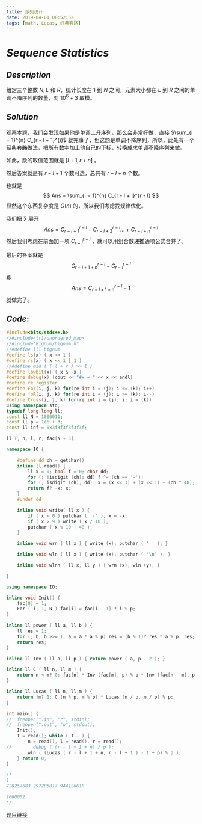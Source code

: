 ```yaml
---
title: 序列统计
date: 2019-04-01 08:52:52
tags: [math, Lucas, 经典套路]
---
```


# $Sequence$ $Statistics$



## $Description$

给定三个整数  $N,L$ 和 $R$，统计长度在 $1$ 到 $N$ 之间，元素大小都在 $L$ 到 $R$ 之间的单调不降序列的数量，对 $10^6 + 3$ 取模。



## $Solution$

观察本题，我们会发现如果他是单调上升序列，那么会非常好做，直接 $\sum_{i = 1}^{n} C_{r - l + 1}^{i}$ 就完事了，但这题是单调不降序列，所以，此处有一个经典~~套路~~做法，把所有数字加上他自己的下标，转换成求单调不降序列来做。

如此，数的取值范围就是 $[l + 1, r + n]$ 。

然后答案就是有 $r - l + 1$ 个数可选，总共有 $r - l + n$ 个数。

也就是
$$
Ans = \sum_{i = 1}^{n} C_{r - l + i}^{r - l}
$$
显然这个东西复杂度是 $O(n)$ 的，所以我们考虑找规律优化。

我们把 $\sum$ 展开
$$
Ans = C_{r - l + 1}^{r - l} + C_{r - l + 2}^{r - l} \ldots + C_{r - l + n}^{r - l}
$$
然后我们考虑在前面加一项 $C_{r - l}^{r - l}$ ，就可以用组合数递推通项公式合并了。

最后的答案就是
$$
C_{r - l + 1 + n}^{r - l} - C_{r - l}^{r - l}
$$
即
$$
Ans = C_{r - l + 1 + n}^{r - l} - 1
$$
就做完了。



## $Code:$

```cpp
#include<bits/stdc++.h>
//#include<tr1/unordered_map>
//#include"Bignum/bignum.h"
//#define lll bignum
#define ls(x) ( x << 1 )
#define rs(x) ( x << 1 | 1 )
//#define mid ( ( l + r ) >> 1 )
#define lowbit(x) ( x & -x )
#define debug(x) (cout << "#x = " << x << endl)
#define re register
#define For(i, j, k) for(re int i = (j); i <= (k); i++)
#define foR(i, j, k) for(re int i = (j); i >= (k); i--)
#define Cross(i, j, k) for(re int i = (j); i; i = (k))
using namespace std;
typedef long long ll;
const ll N = 1000011;
const ll p = 1e6 + 3;
const ll inf = 0x3f3f3f3f3f3f;

ll T, n, l, r, fac[N + 5];

namespace IO {

    #define dd ch = getchar()
    inline ll read() {
        ll x = 0; bool f = 0; char dd;
        for (; !isdigit (ch); dd) f ^= (ch == '-');
        for (; isdigit (ch); dd)  x = (x << 3) + (x << 1) + (ch ^ 48);
        return f? -x: x;
    }
    #undef dd

    inline void write( ll x ) {
        if ( x < 0 ) putchar ( '-' ), x = -x;
        if ( x > 9 ) write ( x / 10 );
        putchar ( x % 10 | 48 );
    }

    inline void wrn ( ll x ) { write (x); putchar ( ' ' ); }

    inline void wln ( ll x ) { write (x); putchar ( '\n' ); }

    inline void wlnn ( ll x, ll y ) { wrn (x), wln (y); }

}

using namespace IO;

inline void Init() {
    fac[0] = 1;
    For ( i, 1, N ) fac[i] = fac[i - 1] * i % p;
}

inline ll power ( ll a, ll b ) {
    ll res = 1;
    for (; b; b >>= 1, a = a * a % p) res = (b & 1)? res * a % p: res;
    return res;
}

inline ll Inv ( ll a, ll p ) { return power ( a, p - 2 ); }

inline ll C ( ll n, ll m ) {
    return n < m? 0: fac[n] * Inv (fac[m], p) % p * Inv (fac[n - m], p) % p;
}

inline ll Lucas ( ll n, ll m ) {
    return !m? 1: C (n % p, m % p) * Lucas (n / p, m / p) % p;
}

int main() {
//  freopen(".in", "r", stdin);
//  freopen(".out", "w", stdout);
    Init();
    T = read(); while ( T-- ) {
        n = read(), l = read(), r = read();
//        debug ( (r - l + 1 + n) / p );
        wln ( (Lucas ( r - l + 1 + n, r - l + 1 ) - 1 + p) % p );
    } return 0;
}

/*
1
728257683 297206817 944126618

1000002
*/

```

[题目链接](<https://www.lydsy.com/JudgeOnline/problem.php?id=4403>)